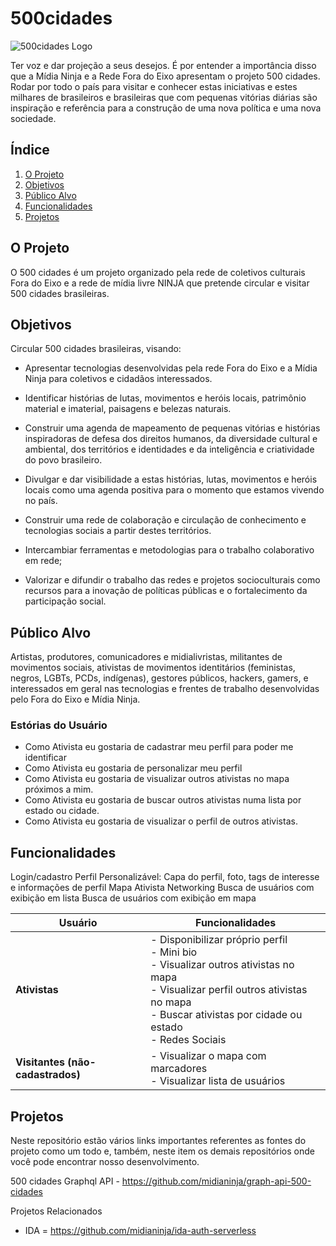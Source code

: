 # 500cidades

![500cidades Logo](https://github.com/midianinja/react-500-cidades/blob/develop/src/assets/500cidades-logo.png)

Ter voz e dar projeção a seus desejos. É por entender a importância disso que a Mídia Ninja e a Rede Fora do Eixo apresentam o projeto 500 cidades. Rodar por todo o país para visitar e conhecer estas iniciativas e estes milhares de brasileiros e brasileiras que com pequenas vitórias diárias são inspiração e referência para a construção de uma nova política e uma nova sociedade.

## Índice

1. [O Projeto](#o-projeto)
2. [Objetivos](#objetivos)
3. [Público Alvo](#público-alvo)
4. [Funcionalidades](#funcionalidades)
5. [Projetos](#projetos)

## O Projeto
O 500 cidades é um projeto organizado pela rede de coletivos culturais Fora do Eixo e a rede de mídia livre NINJA que pretende circular e visitar 500 cidades brasileiras.

## Objetivos
Circular 500 cidades brasileiras, visando:

* Apresentar tecnologias desenvolvidas pela rede Fora do Eixo e a Mídia Ninja para coletivos e cidadãos interessados.

* Identificar histórias de lutas, movimentos e heróis locais, patrimônio material e imaterial, paisagens e belezas naturais.

* Construir uma agenda de mapeamento de pequenas vitórias e histórias inspiradoras de defesa dos direitos humanos, da diversidade cultural e ambiental, dos territórios e identidades e da inteligência e criatividade do povo brasileiro.

* Divulgar e dar visibilidade a estas histórias, lutas, movimentos e heróis locais como uma agenda positiva para o momento que estamos vivendo no país.

* Construir uma rede de colaboração e circulação de conhecimento e tecnologias sociais a partir destes territórios.

* Intercambiar ferramentas e metodologias para o trabalho colaborativo em rede;

* Valorizar e difundir o trabalho das redes e projetos socioculturais como recursos para a inovação de políticas públicas e o fortalecimento da participação social.

## Público Alvo

Artistas, produtores, comunicadores e midialivristas, militantes de movimentos sociais, ativistas de movimentos identitários (feministas, negros, LGBTs, PCDs, indígenas), gestores públicos, hackers, gamers, e interessados em geral nas tecnologias e frentes de trabalho desenvolvidas pelo Fora do Eixo e Mídia Ninja.

### Estórias do Usuário

* Como Ativista eu gostaria de cadastrar meu perfil para poder me identificar
* Como Ativista eu gostaria de personalizar meu perfil
* Como Ativista eu gostaria de visualizar outros ativistas no mapa próximos a mim.
* Como Ativista eu gostaria de buscar outros ativistas numa lista por estado ou cidade.
* Como Ativista eu gostaria de visualizar o perfil de outros ativistas.
<!-- * Como Ativista eu gostaria de visualizar as rotas, locais de hospedagem, custos e informações das cidades
* Como Ativista eu gostaria de visualizar a agenda e eventos
* Como Ativista eu gostaria de visualizar conteúdos sobre as cidades visitadas
* Como Ativista eu gostaria de poder conhecer outros projetos e serviços-->

## Funcionalidades

Login/cadastro
Perfil Personalizável: Capa do perfil, foto, tags de interesse e informações de perfil
Mapa Ativista
Networking
Busca de usuários com exibição em lista
Busca de usuários com exibição em mapa

| **Usuário** | **Funcionalidades** |
| ------------ | ------------ |
| **Ativistas** | - Disponibilizar próprio perfil </br> - Mini bio </br> - Visualizar outros ativistas no mapa </br> - Visualizar perfil outros ativistas no mapa </br> - Buscar ativistas por cidade ou estado </br> - Redes Sociais |
| **Visitantes (não-cadastrados)** | - Visualizar o mapa com marcadores </br> - Visualizar lista de usuários  |


## Projetos

Neste repositório estão vários links importantes referentes as fontes do projeto como um todo e, também, neste item os demais repositórios onde você pode encontrar nosso desenvolvimento.

500 cidades Graphql API - https://github.com/midianinja/graph-api-500-cidades

Projetos Relacionados
* IDA = https://github.com/midianinja/ida-auth-serverless
